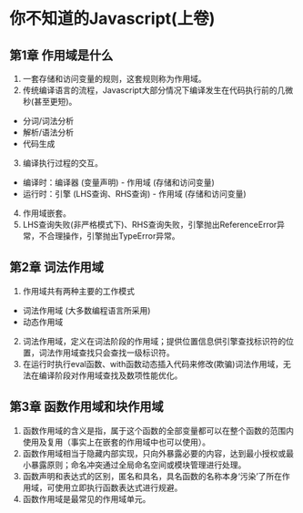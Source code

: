# 你不知道的Javascript(上卷)
## 第1章 作用域是什么
1. 一套存储和访问变量的规则，这套规则称为作用域。
2. 传统编译语言的流程，Javascript大部分情况下编译发生在代码执行前的几微秒(甚至更短)。
* 分词/词法分析
* 解析/语法分析
* 代码生成
3. 编译执行过程的交互。
* 编译时：编译器 (变量声明) - 作用域 (存储和访问变量)
* 运行时：引擎 (LHS查询、RHS查询) - 作用域 (存储和访问变量)
4. 作用域嵌套。
5. LHS查询失败(非严格模式下)、RHS查询失败，引擎抛出ReferenceError异常，不合理操作，引擎抛出TypeError异常。
## 第2章 词法作用域
1. 作用域共有两种主要的工作模式
* 词法作用域 (大多数编程语言所采用)
* 动态作用域
2. 词法作用域，定义在词法阶段的作用域；提供位置信息供引擎查找标识符的位置，词法作用域查找只会查找一级标识符。
3. 在运行时执行eval函数、with函数动态插入代码来修改(欺骗)词法作用域，无法在编译阶段对作用域查找及数项性能优化。
## 第3章 函数作用域和块作用域
1. 函数作用域的含义是指，属于这个函数的全部变量都可以在整个函数的范围内使用及复用（事实上在嵌套的作用域中也可以使用）。
2. 函数作用域相当于隐藏内部实现，只向外暴露必要的内容，达到最小授权或最小暴露原则；命名冲突通过全局命名空间或模块管理进行处理。
3. 函数声明和表达式的区别，匿名和具名，具名函数的名称本身‘污染’了所在作用域，可使用立即执行函数表达式进行规避。
4. 函数作用域是最常见的作用域单元。